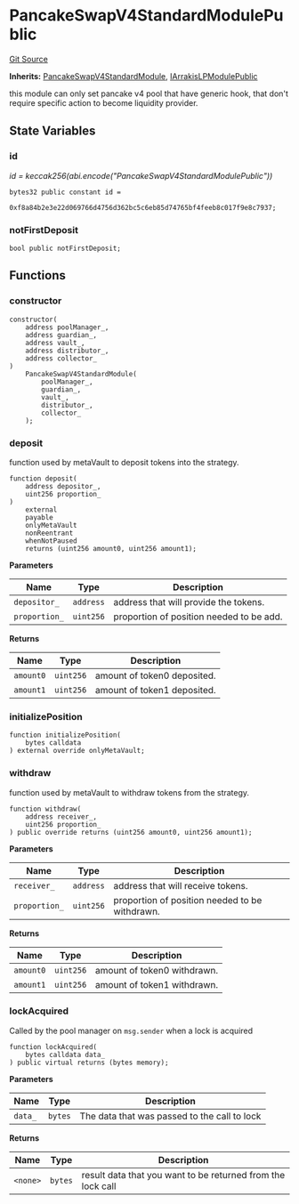 # PancakeSwapV4StandardModulePublic
[Git Source](https://github.com/ArrakisFinance/arrakis-modular/blob/main/src/modules/PancakeSwapV4StandardModulePublic.sol)

**Inherits:**
[PancakeSwapV4StandardModule](/src/abstracts/PancakeSwapV4StandardModule.sol/abstract.PancakeSwapV4StandardModule.md), [IArrakisLPModulePublic](/src/interfaces/IArrakisLPModulePublic.sol/interface.IArrakisLPModulePublic.md)

this module can only set pancake v4 pool that have generic hook,
that don't require specific action to become liquidity provider.


## State Variables
### id
*id = keccak256(abi.encode("PancakeSwapV4StandardModulePublic"))*


```solidity
bytes32 public constant id =
    0xf8a84b2e3e22d069766d4756d362bc5c6eb85d74765bf4feeb8c017f9e8c7937;
```


### notFirstDeposit

```solidity
bool public notFirstDeposit;
```


## Functions
### constructor


```solidity
constructor(
    address poolManager_,
    address guardian_,
    address vault_,
    address distributor_,
    address collector_
)
    PancakeSwapV4StandardModule(
        poolManager_,
        guardian_,
        vault_,
        distributor_,
        collector_
    );
```

### deposit

function used by metaVault to deposit tokens into the strategy.


```solidity
function deposit(
    address depositor_,
    uint256 proportion_
)
    external
    payable
    onlyMetaVault
    nonReentrant
    whenNotPaused
    returns (uint256 amount0, uint256 amount1);
```
**Parameters**

|Name|Type|Description|
|----|----|-----------|
|`depositor_`|`address`|address that will provide the tokens.|
|`proportion_`|`uint256`|proportion of position needed to be add.|

**Returns**

|Name|Type|Description|
|----|----|-----------|
|`amount0`|`uint256`|amount of token0 deposited.|
|`amount1`|`uint256`|amount of token1 deposited.|


### initializePosition


```solidity
function initializePosition(
    bytes calldata
) external override onlyMetaVault;
```

### withdraw

function used by metaVault to withdraw tokens from the strategy.


```solidity
function withdraw(
    address receiver_,
    uint256 proportion_
) public override returns (uint256 amount0, uint256 amount1);
```
**Parameters**

|Name|Type|Description|
|----|----|-----------|
|`receiver_`|`address`|address that will receive tokens.|
|`proportion_`|`uint256`|proportion of position needed to be withdrawn.|

**Returns**

|Name|Type|Description|
|----|----|-----------|
|`amount0`|`uint256`|amount of token0 withdrawn.|
|`amount1`|`uint256`|amount of token1 withdrawn.|


### lockAcquired

Called by the pool manager on `msg.sender` when a lock is acquired


```solidity
function lockAcquired(
    bytes calldata data_
) public virtual returns (bytes memory);
```
**Parameters**

|Name|Type|Description|
|----|----|-----------|
|`data_`|`bytes`|The data that was passed to the call to lock|

**Returns**

|Name|Type|Description|
|----|----|-----------|
|`<none>`|`bytes`|result data that you want to be returned from the lock call|


